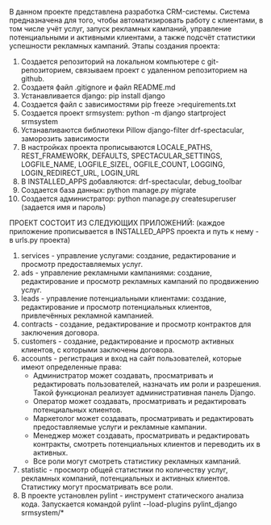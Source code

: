 В данном проекте представлена разработка CRM-системы.
Система предназначена для того, чтобы автоматизировать работу с клиентами, в том числе учёт услуг, 
запуск рекламных кампаний, управление потенциальными и активными клиентами, а также подсчёт статистики 
успешности рекламных кампаний.
Этапы создания проекта:
1. Создается репозиторий на локальном компьютере с git-репозиторием, связываем проект с удаленном репозиторием на github.
2. Создаетя файл .gitignore и файл README.md
3. Устанавливается django: pip install django
4. Создается файл с зависимостями pip freeze >requirements.txt
5. Создается проект srmsystem: python -m django startproject srmsystem
6. Устанавливаются библиотеки Pillow django-filter drf-spectacular, заморозить зависимости
8. В настройках проекта прописываются LOCALE_PATHS, REST_FRAMEWORK, DEFAULTS, SPECTACULAR_SETTINGS, LOGFILE_NAME, LOGFILE_SIZEL, OGFILE_COUNT, LOGGING, LOGIN_REDIRECT_URL, LOGIN_URL
9. В INSTALLED_APPS добавляются: drf-spectacular, debug_toolbar
10. Создается база данных: python manage.py migrate
11. Создается администратор: python manage.py createsuperuser (задается имя и пароль)

ПРОЕКТ СОСТОИТ ИЗ СЛЕДУЮЩИХ ПРИЛОЖЕНИЙ:
(каждое приложение прописывается в INSTALLED_APPS проекта и путь к нему - в urls.py проекта)

1. services - управление услугами: создание, редактирование и просмотр предоставляемых услуг. 
2. ads - управление рекламными кампаниями: создание, редактирование и просмотр рекламных кампаний по продвижению услуг. 
3. leads - управление потенциальными клиентами: создание, редактирование и просмотр потенциальных клиентов, привлечённых рекламной кампанией.
4. contracts - создание, редактирование и просмотр контрактов для заключения договора.
5. customers - создание, редактирование и просмотр активных клиентов, с которыми заключены договора.
6. accounts - регистрация и вход на сайт пользователей, которые имеют определенные права:
    - Администратор может создавать, просматривать и редактировать пользователей, назначать им роли и разрешения. Такой функционал реализует административная панель Django.
    - Оператор может создавать, просматривать и редактировать потенциальных клиентов.
    - Маркетолог может создавать, просматривать и редактировать предоставляемые услуги и рекламные кампании.
    - Менеджер может создавать, просматривать и редактировать контракты, смотреть потенциальных клиентов и переводить их в активных.
    - Все роли могут смотреть статистику рекламных кампаний.
7. statistic - просмотр общей статистики по количеству услуг, рекламных компаний, потенциальных и активных клиентов. Статистику могут просматривать все роли.
8. В проекте установлен pylint - инструмент статического анализа кода. Запускается командой pylint --load-plugins pylint_django srmsystem/*